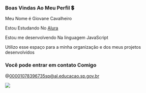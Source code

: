 ### Boas Vindas Ao Meu Perfil 💲
 

Meu Nome é Giovane Cavalheiro

Estou Estudando No [Alura](https://WWW.alura.com.br)

Estou me desenvolvendo Na linguagem JavaScript

Utilizo esse espaço para a minha organização e dos meus projetos desenvolvidos

### Você pode entrar em contato Comigo

@00001078396735sp@al.educacao.sp.gov.br


![](https://media1.tenor.com/m/VIeZe7ZCxIMAAAAd/phil-foden-foden.gif)

